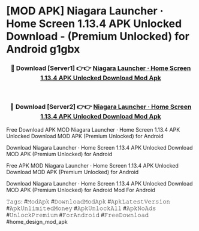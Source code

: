 # [MOD APK] Niagara Launcher ‧ Home Screen 1.13.4 APK Unlocked Download - (Premium Unlocked) for Android g1gbx



<div align="center">
<h3>🔴 Download [Server1] 👉👉 <a href="https://momento.my/?title=Niagara_Launcher_‧_Home_Screen_1.13.4_APK_Unlocked_Download">Niagara Launcher ‧ Home Screen 1.13.4 APK Unlocked Download Mod Apk</a></h3><br>

<h3>🔴 Download [Server2] 👉👉 <a href="https://momento.my/?title=Niagara_Launcher_‧_Home_Screen_1.13.4_APK_Unlocked_Download">Niagara Launcher ‧ Home Screen 1.13.4 APK Unlocked Download Mod Apk</a></h3>
</div>



Free Download APK MOD Niagara Launcher ‧ Home Screen 1.13.4 APK Unlocked Download MOD APK (Premium Unlocked) for Android

Download Niagara Launcher ‧ Home Screen 1.13.4 APK Unlocked Download MOD APK (Premium Unlocked) for Android

Free APK MOD Niagara Launcher ‧ Home Screen 1.13.4 APK Unlocked Download MOD APK (Premium Unlocked) for Android

Download Niagara Launcher ‧ Home Screen 1.13.4 APK Unlocked Download MOD APK (Premium Unlocked) for Android Mod For Android

𝚃𝚊𝚐𝚜: #𝙼𝚘𝚍𝙰𝚙𝚔 #𝙳𝚘𝚠𝚗𝚕𝚘𝚊𝚍𝙼𝚘𝚍𝙰𝚙𝚔 #𝙰𝚙𝚔𝙻𝚊𝚝𝚎𝚜𝚝𝚅𝚎𝚛𝚜𝚒𝚘𝚗 #𝙰𝚙𝚔𝚄𝚗𝚕𝚒𝚖𝚒𝚝𝚎𝚍𝙼𝚘𝚗𝚎𝚢 #𝙰𝚙𝚔𝚄𝚗𝚕𝚘𝚌𝚔𝙰𝚕𝚕 #𝙰𝚙𝚔𝙽𝚘𝙰𝚍𝚜 #𝚄𝚗𝚕𝚘𝚌𝚔𝙿𝚛𝚎𝚖𝚒𝚞𝚖 #𝙵𝚘𝚛𝙰𝚗𝚍𝚛𝚘𝚒𝚍 #𝙵𝚛𝚎𝚎𝙳𝚘𝚠𝚗𝚕𝚘𝚊𝚍 #home_design_mod_apk
